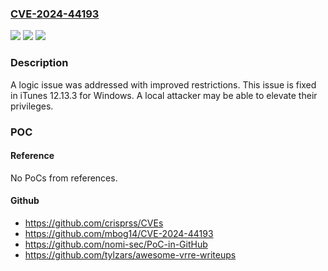 ### [CVE-2024-44193](https://cve.mitre.org/cgi-bin/cvename.cgi?name=CVE-2024-44193)
![](https://img.shields.io/static/v1?label=Product&message=iTunes%20for%20Windows&color=blue)
![](https://img.shields.io/static/v1?label=Version&message=unspecified%3C%2012.13%20&color=brighgreen)
![](https://img.shields.io/static/v1?label=Vulnerability&message=A%20local%20attacker%20may%20be%20able%20to%20elevate%20%20their%20privileges&color=brighgreen)

### Description

A logic issue was addressed with improved restrictions. This issue is fixed in iTunes 12.13.3 for Windows. A local attacker may be able to elevate  their privileges.

### POC

#### Reference
No PoCs from references.

#### Github
- https://github.com/crisprss/CVEs
- https://github.com/mbog14/CVE-2024-44193
- https://github.com/nomi-sec/PoC-in-GitHub
- https://github.com/tylzars/awesome-vrre-writeups

